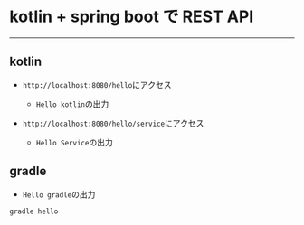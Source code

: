 # kotlin + spring boot で REST API
-----

## kotlin
- `http://localhost:8080/hello`にアクセス
  - `Hello kotlin`の出力

- `http://localhost:8080/hello/service`にアクセス
  - `Hello Service`の出力

## gradle
- `Hello gradle`の出力

```
gradle hello
```


